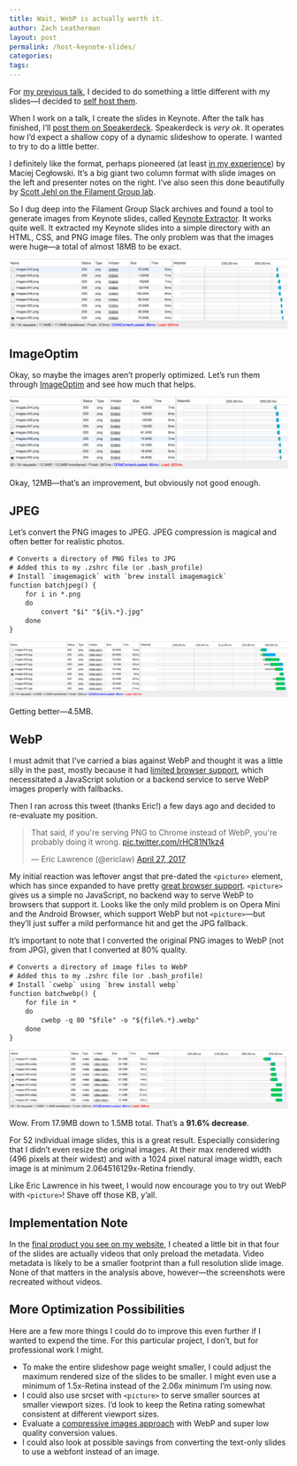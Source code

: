 ```yaml
---
title: Wait, WebP is actually worth it.
author: Zach Leatherman
layout: post
permalink: /host-keynote-slides/
categories:
tags:
---
```


For [my previous talk](/web/1m-cups-omaha/), I decided to do something a little different with my slides—I decided to [self host them](https://twitter.com/zachleat/status/815608036651896833).

When I work on a talk, I create the slides in Keynote. After the talk has finished, I’ll [post them on Speakerdeck](https://speakerdeck.com/zachleat). Speakerdeck is *very ok*. It operates how I’d expect a shallow copy of a dynamic slideshow to operate. I wanted to try to do a little better.

I definitely like the format, perhaps pioneered (at least [in my experience](http://idlewords.com/talks/website_obesity.htm)) by Maciej Cegłowski. It’s a big giant two column format with slide images on the left and presenter notes on the right. I’ve also seen this done beautifully by [Scott Jehl on the Filament Group lab](https://www.filamentgroup.com/lab/delivering-responsibly.html).

So I dug deep into the Filament Group Slack archives and found a tool to generate images from Keynote slides, called [Keynote Extractor](https://keynote-extractor.com/). It works quite well. It extracted my Keynote slides into a simple directory with an HTML, CSS, and PNG image files. The only problem was that the images were huge—a total of almost 18MB to be exact.

<picture>
  <source type="image/webp" srcset="/web/img/posts/webp/0-original.webp">
  <img src="/web/img/posts/webp/0-original.png" alt="Devtools Screenshot showing 18MB download" class="primary">
</picture>

## ImageOptim

Okay, so maybe the images aren’t properly optimized. Let’s run them through [ImageOptim](https://imageoptim.com/) and see how much that helps.

<picture>
  <source type="image/webp" srcset="/web/img/posts/webp/1-imageoptim.webp">
  <img src="/web/img/posts/webp/1-imageoptim.png" alt="Devtools Screenshot showing 12MB download" class="primary">
</picture>

Okay, 12MB—that’s an improvement, but obviously not good enough.

## JPEG

Let’s convert the PNG images to JPEG. JPEG compression is magical and often better for realistic photos.

```
# Converts a directory of PNG files to JPG
# Added this to my .zshrc file (or .bash_profile)
# Install `imagemagick` with `brew install imagemagick`
function batchjpeg() {
	for i in *.png
	do
		convert "$i" "${i%.*}.jpg"
	done
}
```

<picture>
  <source type="image/webp" srcset="/web/img/posts/webp/2-jpg.webp">
  <img src="/web/img/posts/webp/2-jpg.png" alt="Devtools Screenshot showing 4.5MB download" class="primary">
</picture>

Getting better—4.5MB.

## WebP

I must admit that I’ve carried a bias against WebP and thought it was a little silly in the past, mostly because it had [limited browser support](http://caniuse.com/#feat=webp), which necessitated a JavaScript solution or a backend service to serve WebP images properly with fallbacks.

Then I ran across this tweet (thanks Eric!) a few days ago and decided to re-evaluate my position.

<blockquote class="twitter-tweet" data-conversation="none" data-cards="hidden" data-lang="en"><p lang="en" dir="ltr">That said, if you&#39;re serving PNG to Chrome instead of WebP, you&#39;re probably doing it wrong. <a href="https://t.co/rHC81N1kz4">pic.twitter.com/rHC81N1kz4</a></p>&mdash; Eric Lawrence (@ericlaw) <a href="https://twitter.com/ericlaw/status/857645459589873664">April 27, 2017</a></blockquote>

My initial reaction was leftover angst that pre-dated the `<picture>` element, which has since expanded to have pretty [great browser support](http://caniuse.com/#feat=picture). `<picture>` gives us a simple no JavaScript, no backend way to serve WebP to browsers that support it. Looks like the only mild problem is on Opera Mini and the Android Browser, which support WebP but not `<picture>`—but they’ll just suffer a mild performance hit and get the JPG fallback.

It’s important to note that I converted the original PNG images to WebP (not from JPG), given that I converted at 80% quality.

```
# Converts a directory of image files to WebP
# Added this to my .zshrc file (or .bash_profile)
# Install `cwebp` using `brew install webp`
function batchwebp() {
	for file in *
	do
		cwebp -q 80 "$file" -o "${file%.*}.webp"
	done
}
```

<picture>
  <source type="image/webp" srcset="/web/img/posts/webp/3-webp.webp">
  <img src="/web/img/posts/webp/3-webp.png" alt="Devtools Screenshot showing 1.5MB download" class="primary">
</picture>

Wow. From 17.9MB down to 1.5MB total. That’s a **91.6% decrease**.

For 52 individual image slides, this is a great result. Especially considering that I didn’t even resize the original images. At their max rendered width (496 pixels at their widest) and with a 1024 pixel natural image width, each image is at minimum 2.064516129x-Retina friendly.

Like Eric Lawrence in his tweet, I would now encourage you to try out WebP with `<picture>`! Shave off those KB, y’all.

## Implementation Note

In the [final product you see on my website](/web/1m-cups-omaha/), I cheated a little bit in that four of the slides are actually videos that only preload the metadata. Video metadata is likely to be a smaller footprint than a full resolution slide image. None of that matters in the analysis above, however—the screenshots were recreated without videos.

## More Optimization Possibilities

Here are a few more things I could do to improve this even further if I wanted to expend the time. For this particular project, I don’t, but for professional work I might.

* To make the entire slideshow page weight smaller, I could adjust the maximum rendered size of the slides to be smaller. I might even use a minimum of 1.5x-Retina instead of the 2.06x minimum I’m using now.
* I could also use srcset with `<picture>` to serve smaller sources at smaller viewport sizes. I’d look to keep the Retina rating somewhat consistent at different viewport sizes.
* Evaluate a [compressive images approach](https://www.filamentgroup.com/lab/compressive-images.html) with WebP and super low quality conversion values.
* I could also look at possible savings from converting the text-only slides to use a webfont instead of an image.